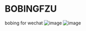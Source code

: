 # BOBINGFZU
bobing for wechat
![image](https://user-images.githubusercontent.com/82441031/136550679-4b770292-0044-4066-b423-fa347a778993.png)
![image](https://user-images.githubusercontent.com/82441031/136550712-20afb79c-7686-4ddd-b4ad-e2411f752b6d.png)
